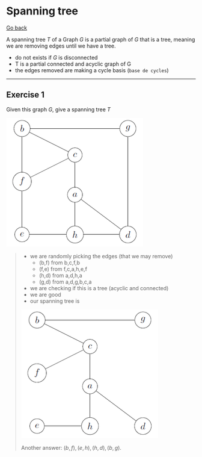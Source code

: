 # Spanning tree

[Go back](..)

A spanning tree $T$ of a Graph $G$ is a partial graph of
$G$ that is a tree, meaning we are removing edges until
we have a tree.

* do not exists if $G$ is disconnected
* T is a partial connected and acyclic graph of G
* the edges removed are making a cycle basis (`base de cycles`)

<hr class="sr">

## Exercise 1

Given this graph $G$, give a spanning tree $T$

![](images/st1-1.png)

<blockquote class="spoiler">

* we are randomly picking the edges (that we may remove)
  * (b,f) from b,c,f,b
  * (f,e) from f,c,a,h,e,f
  * (h,d) from a,d,h,a
  * (g,d) from a,d,g,b,c,a
* we are checking if this is a tree (acyclic and connected)
* we are good
* our spanning tree is

![](images/st1-2.png)

Another answer: $(b,f),(e,h),(h,d),(b,g)$.
</blockquote>